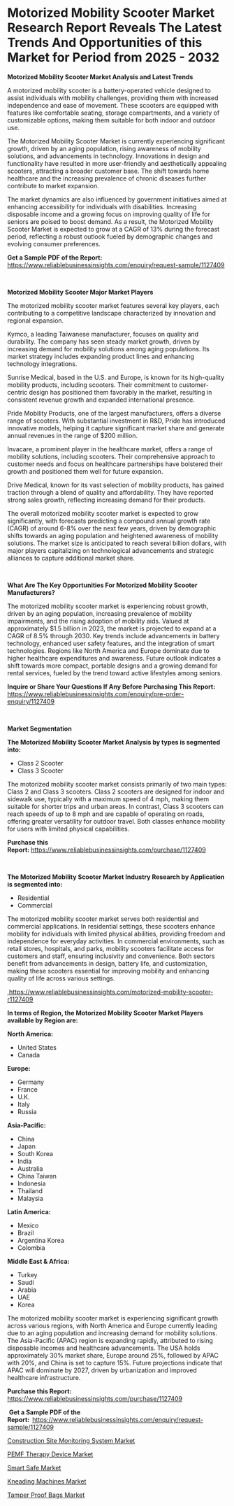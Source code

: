 <p><h1>Motorized Mobility Scooter Market Research Report Reveals The Latest Trends And Opportunities of this Market for Period from 2025 - 2032</h1></p><p><strong>Motorized Mobility Scooter Market Analysis and Latest Trends</strong></p>
<p><p>A motorized mobility scooter is a battery-operated vehicle designed to assist individuals with mobility challenges, providing them with increased independence and ease of movement. These scooters are equipped with features like comfortable seating, storage compartments, and a variety of customizable options, making them suitable for both indoor and outdoor use.</p><p>The Motorized Mobility Scooter Market is currently experiencing significant growth, driven by an aging population, rising awareness of mobility solutions, and advancements in technology. Innovations in design and functionality have resulted in more user-friendly and aesthetically appealing scooters, attracting a broader customer base. The shift towards home healthcare and the increasing prevalence of chronic diseases further contribute to market expansion.</p><p>The market dynamics are also influenced by government initiatives aimed at enhancing accessibility for individuals with disabilities. Increasing disposable income and a growing focus on improving quality of life for seniors are poised to boost demand. As a result, the Motorized Mobility Scooter Market is expected to grow at a CAGR of 13% during the forecast period, reflecting a robust outlook fueled by demographic changes and evolving consumer preferences.</p></p>
<p><strong>Get a Sample PDF of the Report:&nbsp;</strong> <a href="https://www.reliablebusinessinsights.com/enquiry/request-sample/1127409?utm_campaign=1091&utm_medium=2&utm_source=Github&utm_content=ia&utm_term=06032025&utm_id=motorized-mobility-scooter">https://www.reliablebusinessinsights.com/enquiry/request-sample/1127409</a></p>
<p>&nbsp;</p>
<p><strong>Motorized Mobility Scooter Major Market Players</strong></p>
<p><p>The motorized mobility scooter market features several key players, each contributing to a competitive landscape characterized by innovation and regional expansion. </p><p>Kymco, a leading Taiwanese manufacturer, focuses on quality and durability. The company has seen steady market growth, driven by increasing demand for mobility solutions among aging populations. Its market strategy includes expanding product lines and enhancing technology integrations.</p><p>Sunrise Medical, based in the U.S. and Europe, is known for its high-quality mobility products, including scooters. Their commitment to customer-centric design has positioned them favorably in the market, resulting in consistent revenue growth and expanded international presence.</p><p>Pride Mobility Products, one of the largest manufacturers, offers a diverse range of scooters. With substantial investment in R&D, Pride has introduced innovative models, helping it capture significant market share and generate annual revenues in the range of $200 million.</p><p>Invacare, a prominent player in the healthcare market, offers a range of mobility solutions, including scooters. Their comprehensive approach to customer needs and focus on healthcare partnerships have bolstered their growth and positioned them well for future expansion.</p><p>Drive Medical, known for its vast selection of mobility products, has gained traction through a blend of quality and affordability. They have reported strong sales growth, reflecting increasing demand for their products.</p><p>The overall motorized mobility scooter market is expected to grow significantly, with forecasts predicting a compound annual growth rate (CAGR) of around 6-8% over the next few years, driven by demographic shifts towards an aging population and heightened awareness of mobility solutions. The market size is anticipated to reach several billion dollars, with major players capitalizing on technological advancements and strategic alliances to capture additional market share.</p></p>
<p>&nbsp;</p>
<p><strong>What Are The Key Opportunities For Motorized Mobility Scooter Manufacturers?</strong></p>
<p><p>The motorized mobility scooter market is experiencing robust growth, driven by an aging population, increasing prevalence of mobility impairments, and the rising adoption of mobility aids. Valued at approximately $1.5 billion in 2023, the market is projected to expand at a CAGR of 8.5% through 2030. Key trends include advancements in battery technology, enhanced user safety features, and the integration of smart technologies. Regions like North America and Europe dominate due to higher healthcare expenditures and awareness. Future outlook indicates a shift towards more compact, portable designs and a growing demand for rental services, fueled by the trend toward active lifestyles among seniors.</p></p>
<p><strong>Inquire or Share Your Questions If Any Before Purchasing This Report:</strong> <a href="https://www.reliablebusinessinsights.com/enquiry/pre-order-enquiry/1127409?utm_campaign=1091&utm_medium=2&utm_source=Github&utm_content=ia&utm_term=06032025&utm_id=motorized-mobility-scooter">https://www.reliablebusinessinsights.com/enquiry/pre-order-enquiry/1127409</a></p>
<p>&nbsp;</p>
<p><strong>Market Segmentation</strong></p>
<p><strong>The Motorized Mobility Scooter Market Analysis by types is segmented into:</strong></p>
<p><ul><li>Class 2 Scooter</li><li>Class 3 Scooter</li></ul></p>
<p><p>The motorized mobility scooter market consists primarily of two main types: Class 2 and Class 3 scooters. Class 2 scooters are designed for indoor and sidewalk use, typically with a maximum speed of 4 mph, making them suitable for shorter trips and urban areas. In contrast, Class 3 scooters can reach speeds of up to 8 mph and are capable of operating on roads, offering greater versatility for outdoor travel. Both classes enhance mobility for users with limited physical capabilities.</p></p>
<p><strong>Purchase this Report:&nbsp;</strong><a href="https://www.reliablebusinessinsights.com/purchase/1127409?utm_campaign=1091&utm_medium=2&utm_source=Github&utm_content=ia&utm_term=06032025&utm_id=motorized-mobility-scooter">https://www.reliablebusinessinsights.com/purchase/1127409</a></p>
<p>&nbsp;</p>
<p><strong>The Motorized Mobility Scooter Market Industry Research by Application is segmented into:</strong></p>
<p><ul><li>Residential</li><li>Commercial</li></ul></p>
<p><p>The motorized mobility scooter market serves both residential and commercial applications. In residential settings, these scooters enhance mobility for individuals with limited physical abilities, providing freedom and independence for everyday activities. In commercial environments, such as retail stores, hospitals, and parks, mobility scooters facilitate access for customers and staff, ensuring inclusivity and convenience. Both sectors benefit from advancements in design, battery life, and customization, making these scooters essential for improving mobility and enhancing quality of life across various settings.</p></p>
<p><a href="https://www.reliablebusinessinsights.com/motorized-mobility-scooter-r1127409?utm_campaign=1091&utm_medium=2&utm_source=Github&utm_content=ia&utm_term=06032025&utm_id=motorized-mobility-scooter">&nbsp;https://www.reliablebusinessinsights.com/motorized-mobility-scooter-r1127409</a></p>
<p><strong>In terms of Region, the Motorized Mobility Scooter Market Players available by Region are:</strong></p>
<p>
    <p> <strong> North America: </strong>
        <ul>
            <li>United States</li>
            <li>Canada</li>
        </ul>
        </p> 
    <p> <strong> Europe: </strong>
        <ul>
            <li>Germany</li>
            <li>France</li>
            <li>U.K.</li>
            <li>Italy</li>
            <li>Russia</li>
        </ul>
        </p> 
    <p> <strong> Asia-Pacific: </strong>
        <ul>
            <li>China</li>
            <li>Japan</li>
            <li>South Korea</li>
            <li>India</li>
            <li>Australia</li>
            <li>China Taiwan</li>
            <li>Indonesia</li>
            <li>Thailand</li>
            <li>Malaysia</li>
        </ul>
        </p> 
    <p> <strong> Latin America: </strong>
        <ul>
            <li>Mexico</li>
            <li>Brazil</li>
            <li>Argentina Korea</li>
            <li>Colombia</li>
        </ul>
        </p> 
    <p> <strong> Middle East & Africa: </strong>
        <ul>
            <li>Turkey</li>
            <li>Saudi</li>
            <li>Arabia</li>
            <li>UAE</li>
            <li>Korea</li>
        </ul>
    </p>
    </p>
<p><p>The motorized mobility scooter market is experiencing significant growth across various regions, with North America and Europe currently leading due to an aging population and increasing demand for mobility solutions. The Asia-Pacific (APAC) region is expanding rapidly, attributed to rising disposable incomes and healthcare advancements. The USA holds approximately 30% market share, Europe around 25%, followed by APAC with 20%, and China is set to capture 15%. Future projections indicate that APAC will dominate by 2027, driven by urbanization and improved healthcare infrastructure.</p></p>
<p><strong>Purchase this Report: </strong><a href="https://www.reliablebusinessinsights.com/purchase/1127409?utm_campaign=1091&utm_medium=2&utm_source=Github&utm_content=ia&utm_term=06032025&utm_id=motorized-mobility-scooter">https://www.reliablebusinessinsights.com/purchase/1127409</a></p>
<p>&nbsp;<strong>Get a Sample PDF of the Report:&nbsp;&nbsp;</strong><a href="https://www.reliablebusinessinsights.com/enquiry/request-sample/1127409?utm_campaign=1091&utm_medium=2&utm_source=Github&utm_content=ia&utm_term=06032025&utm_id=motorized-mobility-scooter">https://www.reliablebusinessinsights.com/enquiry/request-sample/1127409</a></p>
<p><strong></strong></p>
<p><p><a href="https://github.com/sgroitrieu7f/Market-Research-Report-List-1/blob/main/construction-site-monitoring-system-market.md?utm_campaign=1091&utm_medium=2&utm_source=Github&utm_content=ia&utm_term=06032025&utm_id=motorized-mobility-scooter">Construction Site Monitoring System Market</a></p><p><a href="https://github.com/zhininzacher/Market-Research-Report-List-1/blob/main/pemf-therapy-device-market.md?utm_campaign=1091&utm_medium=2&utm_source=Github&utm_content=ia&utm_term=06032025&utm_id=motorized-mobility-scooter">PEMF Therapy Device Market</a></p><p><a href="https://github.com/welidaeisya/Market-Research-Report-List-1/blob/main/smart-safe-market.md?utm_campaign=1091&utm_medium=2&utm_source=Github&utm_content=ia&utm_term=06032025&utm_id=motorized-mobility-scooter">Smart Safe Market</a></p><p><a href="https://github.com/roehrtizonov/Market-Research-Report-List-1/blob/main/kneading-machines-market.md?utm_campaign=1091&utm_medium=2&utm_source=Github&utm_content=ia&utm_term=06032025&utm_id=motorized-mobility-scooter">Kneading Machines Market</a></p><p><a href="https://github.com/donsonjupa/Market-Research-Report-List-1/blob/main/tamper-proof-bags-market.md?utm_campaign=1091&utm_medium=2&utm_source=Github&utm_content=ia&utm_term=06032025&utm_id=motorized-mobility-scooter">Tamper Proof Bags Market</a></p></p>